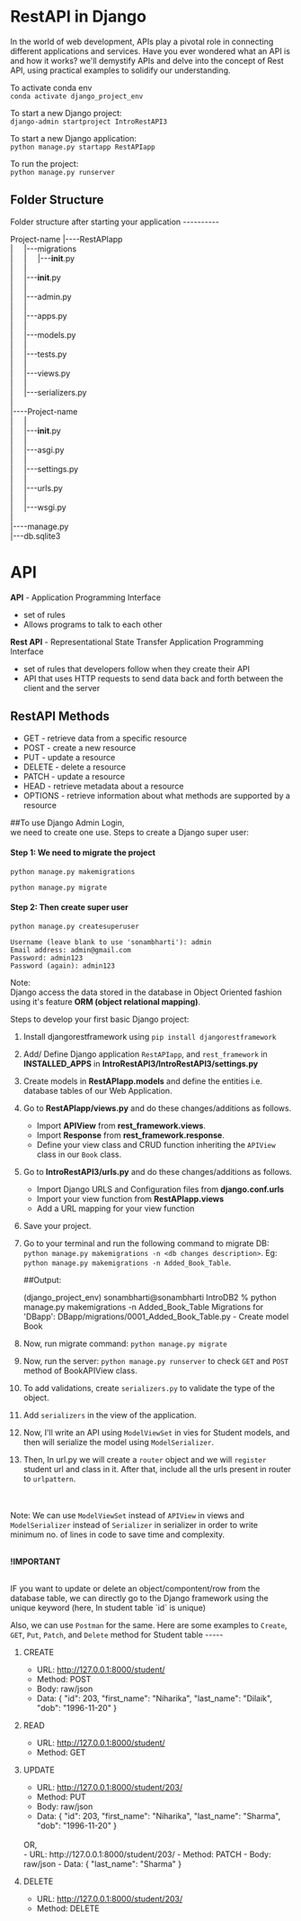 # RestAPI in Django
In the world of web development, APIs play a pivotal role in connecting different applications and services. Have you ever wondered what an API is and how it works? we'll demystify APIs and delve into the concept of Rest API, using practical examples to solidify our understanding. <br/>

To activate conda env <br/>
`conda activate django_project_env` <br/>

To start a new Django project: <br/>
`django-admin startproject IntroRestAPI3` <br/>

To start a new Django application:  <br/>
`python manage.py startapp RestAPIapp` <br/>

To run the project: <br/>
`python manage.py runserver` <br/>


## Folder Structure


Folder structure after starting your application ---------- <br/>



Project-name
|----RestAPIapp <br/>
|&nbsp;&nbsp;&nbsp;&nbsp;&nbsp;|---migrations <br/>
|&nbsp;&nbsp;&nbsp;&nbsp;&nbsp;|&nbsp;&nbsp;&nbsp;&nbsp;&nbsp;|---__init__.py <br/>
|&nbsp;&nbsp;&nbsp;&nbsp;&nbsp;| <br/>
|&nbsp;&nbsp;&nbsp;&nbsp;&nbsp;|---__init__.py <br/>
|&nbsp;&nbsp;&nbsp;&nbsp;&nbsp;| <br/>
|&nbsp;&nbsp;&nbsp;&nbsp;&nbsp;|---admin.py <br/>
|&nbsp;&nbsp;&nbsp;&nbsp;&nbsp;| <br/>
|&nbsp;&nbsp;&nbsp;&nbsp;&nbsp;|---apps.py <br/>
|&nbsp;&nbsp;&nbsp;&nbsp;&nbsp;| <br/>
|&nbsp;&nbsp;&nbsp;&nbsp;&nbsp;|---models.py <br/>
|&nbsp;&nbsp;&nbsp;&nbsp;&nbsp;| <br/>
|&nbsp;&nbsp;&nbsp;&nbsp;&nbsp;|---tests.py <br/>
|&nbsp;&nbsp;&nbsp;&nbsp;&nbsp;| <br/>
|&nbsp;&nbsp;&nbsp;&nbsp;&nbsp;|---views.py <br/>
|&nbsp;&nbsp;&nbsp;&nbsp;&nbsp;| <br/>
|&nbsp;&nbsp;&nbsp;&nbsp;&nbsp;|---serializers.py <br/>
| <br/>
|----Project-name <br/>
|&nbsp;&nbsp;&nbsp;&nbsp;&nbsp;| <br/>
|&nbsp;&nbsp;&nbsp;&nbsp;&nbsp;|---__init__.py <br/>
|&nbsp;&nbsp;&nbsp;&nbsp;&nbsp;| <br/>
|&nbsp;&nbsp;&nbsp;&nbsp;&nbsp;|---asgi.py <br/>
|&nbsp;&nbsp;&nbsp;&nbsp;&nbsp;|<br/>
|&nbsp;&nbsp;&nbsp;&nbsp;&nbsp;|---settings.py <br/>
|&nbsp;&nbsp;&nbsp;&nbsp;&nbsp;| <br/>
|&nbsp;&nbsp;&nbsp;&nbsp;&nbsp;|---urls.py <br/>
|&nbsp;&nbsp;&nbsp;&nbsp;&nbsp;| <br/>
|&nbsp;&nbsp;&nbsp;&nbsp;&nbsp;|---wsgi.py <br/>
|<br/>
|----manage.py <br/>
|---db.sqlite3 <br/>



# API 
**API** - Application Programming Interface <br/>
- set of rules
- Allows programs to talk to each other

**Rest API** - Representational State Transfer Application Programming Interface
- set of rules that developers follow when they create their API
- API that uses HTTP requests to send data back and forth between the client and the server

## RestAPI Methods 
- GET - retrieve data from a specific resource
- POST - create a new resource
- PUT - update a resource
- DELETE - delete a resource
- PATCH - update a resource
- HEAD - retrieve metadata about a resource
- OPTIONS - retrieve information about what methods are supported by a resource

##To use Django Admin Login,  <br/>
we need to create one use. Steps to create a Django super user: <br/>

#### Step 1: We need to migrate the project <br/>

`python manage.py makemigrations` <br/>

`python manage.py migrate` <br/>

#### Step 2: Then create super user <br/>
 `python manage.py createsuperuser` <br/>


    Username (leave blank to use 'sonambharti'): admin
    Email address: admin@gmail.com
    Password: admin123
    Password (again): admin123


Note: <br/>
Django access the data stored in the database in Object Oriented fashion using it's feature **ORM (object relational mapping)**. <br/>


Steps to develop your first basic Django project: <br/>

1. Install djangorestframework using `pip install djangorestframework`

2. Add/ Define Django application `RestAPIapp`, and `rest_framework` in **INSTALLED_APPS** in  **IntroRestAPI3/IntroRestAPI3/settings.py**

3. Create models in **RestAPIapp.models** and define the entities i.e. database tables of our Web Application.

4. Go to **RestAPIapp/views.py** and do these changes/additions as follows.
    - Import **APIView** from **rest_framework.views**.
    - Import **Response** from **rest_framework.response**.
    - Define your view class and CRUD function inheriting the `APIView` class in our `Book` class.

5. Go to **IntroRestAPI3/urls.py** and do these changes/additions as follows.
    - Import Django URLS and Configuration files from **django.conf.urls**
    - Import your view function from **RestAPIapp.views**
    - Add a URL mapping for your view function


6. Save your project.

7. Go to your terminal and run the following command to migrate DB: ` python manage.py makemigrations -n <db changes description>`. Eg: ` python manage.py makemigrations -n Added_Book_Table`.

    ##Output:

    (django_project_env) sonambharti@sonambharti IntroDB2 % python manage.py makemigrations -n Added_Book_Table
    Migrations for 'DBapp':
    DBapp/migrations/0001_Added_Book_Table.py
        - Create model Book


7. Now, run migrate command: `python manage.py migrate`

8. Now, run the server: `python manage.py runserver` to check `GET` and `POST` method of BookAPIView class.

9. To add validations, create `serializers.py` to validate the type of the object.

10. Add `serializers` in the view of the application.

11. Now, I'll write an API using `ModelViewSet` in vies for Student models, and then will serialize the model using `ModelSerializer`.

12. Then, In url.py we will create a `router` object and we will `register` student url and class in it. After that, include all the urls present in router to `urlpattern`.

<br/><br/>
Note: We can use `ModelViewSet` instead of `APIView` in views and `ModelSerializer` instead of `Serializer` in serializer in order to write minimum no. of lines in code to save time and complexity.
<br/><br/>

**!IMPORTANT**

<br/>
IF you want to update or delete an object/compontent/row from the database table, we can directly go to the Django framework using the unique keyword (here, In student table `id` is unique)

Also, we can use  `Postman` for the same. Here are some examples to `Create`, `GET`, `Put`, `Patch`, and `Delete` method for Student table ----- 
1. CREATE 
    - URL: http://127.0.0.1:8000/student/ 
    - Method: POST 
    - Body: raw/json
    - Data: {
                "id": 203,
                "first_name": "Niharika",
                "last_name": "Dilaik",
                "dob": "1996-11-20"
            }

2. READ
    - URL: http://127.0.0.1:8000/student/ 
    - Method: GET 
    
3. UPDATE
    - URL: http://127.0.0.1:8000/student/203/
    - Method: PUT
    - Body: raw/json
    - Data: {
                "id": 203,
                "first_name": "Niharika",
                "last_name": "Sharma",
                "dob": "1996-11-20"
            }
    <br/>
    OR,
    <br/>
     - URL: http://127.0.0.1:8000/student/203/
     - Method: PATCH
     - Body: raw/json
     - Data: {
                 "last_name": "Sharma"
             }

4. DELETE
    - URL: http://127.0.0.1:8000/student/203/
    - Method: DELETE

